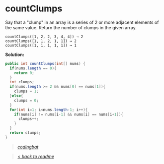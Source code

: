 # countClumps

Say that a "clump" in an array is a series of 2 or more adjacent elements of the same value. Return the number of clumps in the given array.

```
countClumps([1, 2, 2, 3, 4, 4]) → 2
countClumps([1, 1, 2, 1, 1]) → 2
countClumps([1, 1, 1, 1, 1]) → 1
```

**Solution:**

```java
public int countClumps(int[] nums) {
  if(nums.length == 0){
    return 0;
  }
  int clumps;
  if(nums.length >= 2 && nums[0] == nums[1]){
    clumps = 1;
  }else{
    clumps = 0;
  }
  for(int i=1; i<nums.length-1; i++){
    if(nums[i] != nums[i-1] && nums[i] == nums[i+1]){
      clumps++;
    }
  }
  return clumps;
}
```

> _[codingbat](https://codingbat.com/prob/p193817)_

> [< _back to readme_](/README.md)